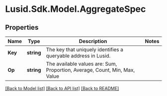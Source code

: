 
# Lusid.Sdk.Model.AggregateSpec

## Properties

Name | Type | Description | Notes
------------ | ------------- | ------------- | -------------
**Key** | **string** | The key that uniquely identifies a queryable address in Lusid. | 
**Op** | **string** | The available values are: Sum, Proportion, Average, Count, Min, Max, Value | 

[[Back to Model list]](../README.md#documentation-for-models)
[[Back to API list]](../README.md#documentation-for-api-endpoints)
[[Back to README]](../README.md)

